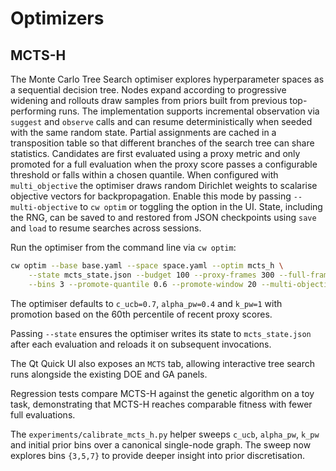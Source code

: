 # Optimizers

## MCTS-H

The Monte Carlo Tree Search optimiser explores hyperparameter spaces as a
sequential decision tree. Nodes expand according to progressive widening and
rollouts draw samples from priors built from previous top-performing runs.
The implementation supports incremental observation via ``suggest`` and
``observe`` calls and can resume deterministically when seeded with the same
random state. Partial assignments are cached in a transposition table so that
different branches of the search tree can share statistics. Candidates are
first evaluated using a proxy metric and only promoted for a full evaluation
when the proxy score passes a configurable threshold or falls within a chosen
quantile. When configured with ``multi_objective`` the optimiser draws random
Dirichlet weights to scalarise objective vectors for backpropagation. Enable
this mode by passing ``--multi-objective`` to ``cw optim`` or toggling the
option in the UI.
State, including the RNG, can be saved to and restored from JSON checkpoints
using ``save`` and ``load`` to resume searches across sessions.

Run the optimiser from the command line via ``cw optim``:

```bash
cw optim --base base.yaml --space space.yaml --optim mcts_h \
    --state mcts_state.json --budget 100 --proxy-frames 300 --full-frames 3000 \
    --bins 3 --promote-quantile 0.6 --promote-window 20 --multi-objective
```

The optimiser defaults to ``c_ucb=0.7``, ``alpha_pw=0.4`` and ``k_pw=1`` with
promotion based on the 60th percentile of recent proxy scores.

Passing ``--state`` ensures the optimiser writes its state to ``mcts_state.json``
after each evaluation and reloads it on subsequent invocations.

The Qt Quick UI also exposes an ``MCTS`` tab, allowing interactive tree search runs alongside the existing DOE and GA panels.

Regression tests compare MCTS-H against the genetic algorithm on a toy task,
demonstrating that MCTS-H reaches comparable fitness with fewer full
evaluations.

The ``experiments/calibrate_mcts_h.py`` helper sweeps ``c_ucb``, ``alpha_pw``,
``k_pw`` and initial prior bins over a canonical single-node graph. The sweep
now explores bins ``{3,5,7}`` to provide deeper insight into prior
discretisation.
